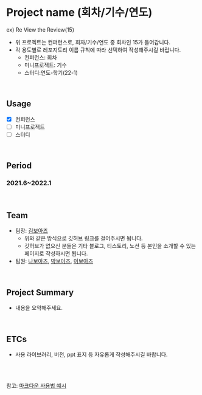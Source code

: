 # Project name (회차/기수/연도)
ex) Re View the Review(15)
- 위 프로젝트는 컨퍼런스로, 회자/기수/연도 중 회차인 15가 들어갑니다. 
- 각 용도별로 레포지토리 이름 규칙에 따라 선택하여 작성해주시길 바랍니다.
  * 컨퍼런스: 회차
  * 미니프로젝트: 기수
  * 스터디:연도-학기(22-1)

</br>

## Usage
- [X] 컨퍼런스
- [ ] 미니프로젝트
- [ ] 스터디

<br/>

## Period
### 2021.6~2022.1

<br/>

## Team
- 팀장: [김보아즈](https://github.com/BOAZ-bigdata/)
  * 위와 같은 방식으로 깃허브 링크를 걸어주시면 됩니다.
  * 깃허브가 없으신 분들은 기타 블로그, 티스토리, 노션 등 본인을 소개할 수 있는 페이지로 작성하시면 됩니다.
- 팀원: [나보아즈](https://github.com/BOAZ-bigdata/), [박보아즈](https://github.com/BOAZ-bigdata/), [이보아즈](https://github.com/BOAZ-bigdata/)

<br/>

## Project Summary
- 내용을 요약해주세요.

<br/>

## ETCs
- 사용 라이브러리, 버전, ppt 표지 등 자유롭게 작성해주시길 바랍니다.

<br/><br/>

참고: [마크다운 사용법 예시](https://theorydb.github.io/envops/2019/05/22/envops-blog-how-to-use-md/)
